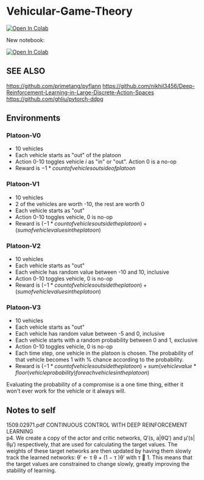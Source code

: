 # Vehicular-Game-Theory

[![Open In Colab](https://colab.research.google.com/assets/colab-badge.svg)](https://colab.research.google.com/github/TeamDman/Vehicular-Game-Theory/blob/master/platoongame/training.ipynb)

New notebook:

[![Open In Colab](https://colab.research.google.com/assets/colab-badge.svg)](https://colab.research.google.com/github/TeamDman/Vehicular-Game-Theory/blob/master/platoongame/rage.ipynb)

## SEE ALSO

https://github.com/primetang/pyflann
https://github.com/nikhil3456/Deep-Reinforcement-Learning-in-Large-Discrete-Action-Spaces
https://github.com/ghliu/pytorch-ddpg

## Environments

### Platoon-V0

- 10 vehicles
- Each vehicle starts as "out" of the platoon
- Action 0-10 toggles vehicle _i_ as "in" or "out". Action 0 is a no-op
- Reward is $-1 * count of vehicles outside of platoon$

### Platoon-V1

- 10 vehicles
- 2 of the vehicles are worth -10, the rest are worth 0
- Each vehicle starts as "out"
- Action 0-10 toggles vehicle, 0 is no-op
- Reward is $(-1 * count of vehicles outside the platoon) + (sum of vehicle values in the platoon)$

### Platoon-V2

- 10 vehicles
- Each vehicle starts as "out"
- Each vehicle has random value between -10 and 10, inclusive
- Action 0-10 toggles vehicle, 0 is no-op
- Reward is $(-1 * count of vehicles outside the platoon) + (sum of vehicle values in the platoon)$

### Platoon-V3

- 10 vehicles
- Each vehicle starts as "out"
- Each vehicle has random value between -5 and 0, inclusive
- Each vehicle starts with a random probability between 0 and 1, exclusive
- Action 0-10 toggles vehicle, 0 is no-op
- Each time step, one vehicle in the platoon is chosen. The probability of that vehicle becomes 1 with % chance according to the probability.
- Reward is $(-1 * count of vehicles outside the platoon) + sum(vehicle value * floor(vehicle probability) for each vehicles in the platoon)$

Evaluating the probability of a compromise is a one time thing, either it won't ever work for the vehicle or it always will.

## Notes to self

1509.02971.pdf CONTINUOUS CONTROL WITH DEEP REINFORCEMENT LEARNING  
p4. We create a copy of the actor and critic networks, Q′(s, a|θQ′) and μ′(s|θμ′) respectively, that are used for calculating the target values. The weights of these target networks are then updated by having them slowly track the learned networks: θ′ ← τ θ + (1 − τ )θ′ with τ  1. This means that the target values are constrained to change slowly, greatly improving the stability of learning. 
